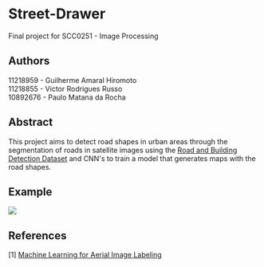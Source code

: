 # Street-Drawer

Final project for SCC0251 - Image Processing


## Authors
11218959 - Guilherme Amaral Hiromoto<br/>
11218855 - Victor Rodrigues Russo<br/>
10892676 - Paulo Matana da Rocha<br/>


## Abstract

This project aims to detect road shapes in urban areas through the segmentation of roads in satellite images using the [Road and Building Detection Dataset](https://www.cs.toronto.edu/~vmnih/data/) and CNN's to train a model that generates maps with the road shapes.

## Example
![](https://github.com/guilhermehiromoto/Street-Drawer/blob/master/example_pdi.png?raw=true)

## References

[1] [Machine Learning for Aerial Image Labeling](https://www.cs.toronto.edu/~vmnih/docs/Mnih_Volodymyr_PhD_Thesis.pdf)
